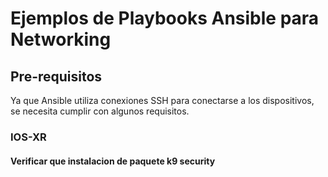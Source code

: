 # Ejemplos de Playbooks Ansible para Networking

## Pre-requisitos

Ya que Ansible utiliza conexiones SSH para conectarse
a los dispositivos, se necesita cumplir con algunos 
requisitos.

### IOS-XR

#### Verificar que instalacion de paquete k9 security 

 
